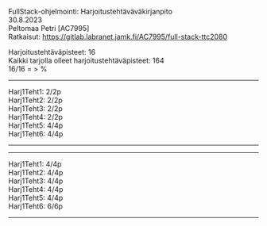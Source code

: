 FullStack-ohjelmointi: Harjoitustehtäväväkirjanpito<br>
30.8.2023<br>
Peltomaa Petri [AC7995]<br>
Ratkaisut: https://gitlab.labranet.jamk.fi/AC7995/full-stack-ttc2080<br>

Harjoitustehtäväpisteet:   16<br>
Kaikki tarjolla olleet harjoitustehtäväpisteet:   164<br>
16/16 = >  %<br>
- - - - - - - - - - - - - - - - - - - - - - - - - - - - - - - - - - - - - - - - - - - - 
Harj1Teht1: 2/2p<br>
Harj1Teht2: 2/2p<br>
Harj1Teht3: 2/2p<br>
Harj1Teht4: 2/2p<br>
Harj1Teht5: 4/4p<br>
Harj1Teht6: 4/4p<br>
- - - - - - - - - - - - - - - - - - - - - - - - - - - - - - - - - - - - - - - - - - - -
- - - - - - - - - - - - - - - - - - - - - - - - - - - - - - - - - - - - - - - - - - - - 
Harj1Teht1: 4/4p<br>
Harj1Teht2: 4/4p<br>
Harj1Teht3: 4/4p<br>
Harj1Teht4: 4/4p<br>
Harj1Teht5: 4/4p<br>
Harj1Teht6: 6/6p<br>
- - - - - - - - - - - - - - - - - - - - - - - - - - - - - - - - - - - - - - - - - - - -